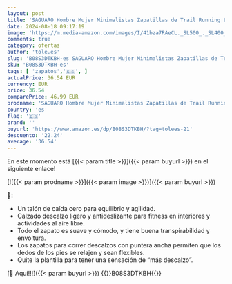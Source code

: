 ```yaml
---
layout: post
title: 'SAGUARO Hombre Mujer Minimalistas Zapatillas de Trail Running Ligeras y Respirable Zapatos Descalzos Gym Playa Calzado de Deportes Acuaticos para Correr Senderismo  Zanahoria Naranja 48 EU'
date: 2024-08-18 09:17:19
image: 'https://m.media-amazon.com/images/I/41bza7RAeCL._SL500_._SL400_.jpg'
comments: true
category: ofertas
author: 'tole.es'
slug: 'B08S3DTKBH-es SAGUARO Hombre Mujer Minimalistas Zapatillas de Trail...'
sku: 'B08S3DTKBH-es'
tags: [ 'zapatos','🇪🇸', ]
actualPrice: 36.54 EUR
currency: EUR
price: 36.54
comparePrice: 46.99 EUR
prodname: 'SAGUARO Hombre Mujer Minimalistas Zapatillas de Trail Running Ligeras y Respirable Zapatos Descalzos Gym Playa Calzado de Deportes Acuaticos para Correr Senderismo  Zanahoria Naranja 48 EU'
country: 'es'
flag: '🇪🇸'
brand: ''
buyurl: 'https://www.amazon.es/dp/B08S3DTKBH/?tag=tolees-21'
descuento: '22.24'
average: '36.54'
---
```


En este momento está [{{< param title >}}]({{< param buyurl >}}) en el siguiente enlace!

[![{{< param prodname >}}]({{< param image >}})]({{< param buyurl >}})

🔎:

- Un talón de caída cero para equilibrio y agilidad.
- Calzado descalzo ligero y antideslizante para fitness en interiores y actividades al aire libre.
- Todo el zapato es suave y cómodo, y tiene buena transpirabilidad y envoltura.
- Los zapatos para correr descalzos con puntera ancha permiten que los dedos de los pies se relajen y sean flexibles.
- Quite la plantilla para tener una sensación de “más descalzo”.

[🛒 Aquí!!!]({{< param buyurl >}})
{{<world>}}B08S3DTKBH{{</world>}}
